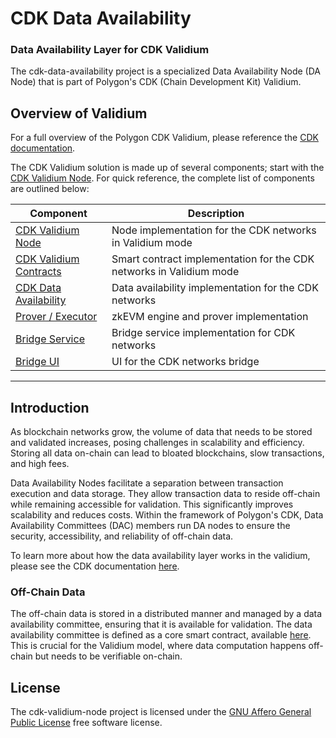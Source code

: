 # CDK Data Availability
### Data Availability Layer for CDK Validium

The cdk-data-availability project is a specialized Data Availability Node (DA Node) that is part of Polygon's CDK (Chain Development Kit) Validium.

## Overview of Validium

For a full overview of the Polygon CDK Validium, please reference the [CDK documentation](https://wiki.polygon.technology/docs/cdk/).

The CDK Validium solution is made up of several components; start with the [CDK Validium Node](https://github.com/0xPolygon/cdk-validium-node). For quick reference, the complete list of components are outlined below:

| Component                                                                     | Description                                                          |
| ----------------------------------------------------------------------------- | -------------------------------------------------------------------- |
| [CDK Validium Node](https://github.com/0xPolygon/cdk-validium-node)           | Node implementation for the CDK networks in Validium mode            |
| [CDK Validium Contracts](https://github.com/0xPolygon/cdk-validium-contracts) | Smart contract implementation for the CDK networks in Validium mode |
| [CDK Data Availability](https://github.com/0xPolygon/cdk-data-availability)   | Data availability implementation for the CDK networks          |
| [Prover / Executor](https://github.com/0xPolygonHermez/zkevm-prover)          | zkEVM engine and prover implementation                               |
| [Bridge Service](https://github.com/0xPolygonHermez/zkevm-bridge-service)     | Bridge service implementation for CDK networks                       |
| [Bridge UI](https://github.com/0xPolygonHermez/zkevm-bridge-ui)               | UI for the CDK networks bridge                                       |

---

## Introduction

As blockchain networks grow, the volume of data that needs to be stored and validated increases, posing challenges in scalability and efficiency. Storing all data on-chain can lead to bloated blockchains, slow transactions, and high fees.

Data Availability Nodes facilitate a separation between transaction execution and data storage. They allow transaction data to reside off-chain while remaining accessible for validation. This significantly improves scalability and reduces costs. Within the framework of Polygon's CDK, Data Availability Committees (DAC) members run DA nodes to ensure the security, accessibility, and reliability of off-chain data.

To learn more about how the data availability layer works in the validium, please see the CDK documentation [here](https://wiki.polygon.technology/docs/cdk/dac-overview/).

### Off-Chain Data

The off-chain data is stored in a distributed manner and managed by a data availability committee, ensuring that it is available for validation. The data availability committee is defined as a core smart contract, available [here](https://github.com/0xPolygon/cdk-validium-contracts/blob/main/contracts/CDKDataCommittee.sol). This is crucial for the Validium model, where data computation happens off-chain but needs to be verifiable on-chain.

## License

The cdk-validium-node project is licensed under the [GNU Affero General Public License](LICENSE) free software license.

